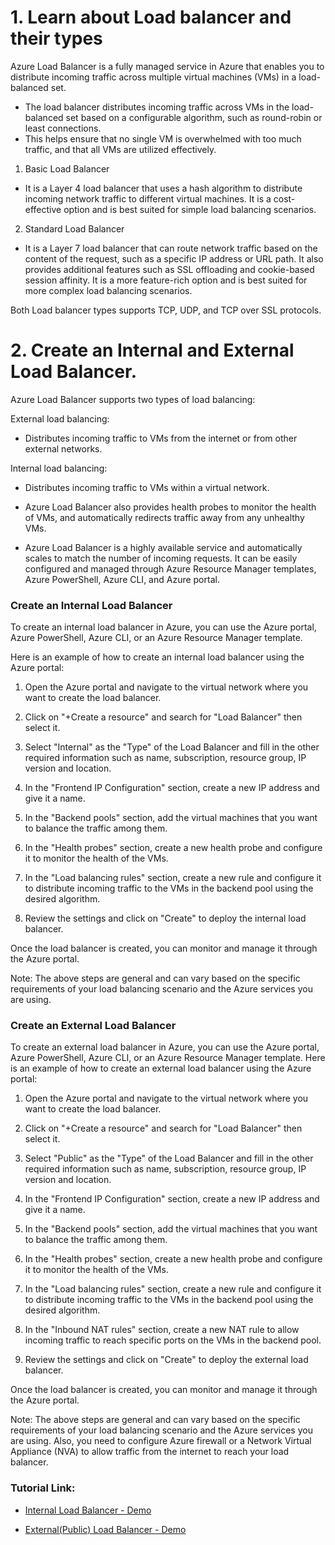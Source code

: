 # 1. Learn about Load balancer and their types



Azure Load Balancer is a fully managed service in Azure that enables you to distribute incoming traffic across multiple virtual machines (VMs) in a load-balanced set. 
- The load balancer distributes incoming traffic across VMs in the load-balanced set based on a configurable algorithm, such as round-robin or least connections. 
- This helps ensure that no single VM is overwhelmed with too much traffic, and that all VMs are utilized effectively.

1. Basic Load Balancer 

- It is a Layer 4 load balancer that uses a hash algorithm to distribute incoming network traffic to different virtual machines. It is a cost-effective option and is best suited for simple load balancing scenarios.

2. Standard Load Balancer
 
- It is a Layer 7 load balancer that can route network traffic based on the content of the request, such as a specific IP address or URL path. It also provides additional features such as SSL offloading and cookie-based session affinity. It is a more feature-rich option and is best suited for more complex load balancing scenarios.

Both Load balancer types supports TCP, UDP, and TCP over SSL protocols.



# 2. Create an Internal and External Load Balancer.

Azure Load Balancer supports two types of load balancing:

External load balancing: 
   
- Distributes incoming traffic to VMs from the internet or from other external networks.

Internal load balancing: 

- Distributes incoming traffic to VMs within a virtual network.

- Azure Load Balancer also provides health probes to monitor the health of VMs, and automatically redirects traffic away from any unhealthy VMs.

- Azure Load Balancer is a highly available service and automatically scales to match the number of incoming requests. It can be easily configured and managed through Azure Resource Manager templates, Azure PowerShell, Azure CLI, and Azure portal.

### Create an Internal Load Balancer

To create an internal load balancer in Azure, you can use the Azure portal, Azure PowerShell, Azure CLI, or an Azure Resource Manager template. 

Here is an example of how to create an internal load balancer using the Azure portal:

1.	Open the Azure portal and navigate to the virtual network where you want to create the load balancer.

2.	Click on "+Create a resource" and search for "Load Balancer" then select it.

3.	Select "Internal" as the "Type" of the Load Balancer and fill in the other required information such as name, subscription, resource group, IP version and location.

4.	In the "Frontend IP Configuration" section, create a new IP address and give it a name.

5.	In the "Backend pools" section, add the virtual machines that you want to balance the traffic among them.

6.	In the "Health probes" section, create a new health probe and configure it to monitor the health of the VMs.

7.	In the "Load balancing rules" section, create a new rule and configure it to distribute incoming traffic to the VMs in the backend pool using the desired algorithm.

8.	Review the settings and click on "Create" to deploy the internal load balancer.

Once the load balancer is created, you can monitor and manage it through the Azure portal.

Note: The above steps are general and can vary based on the specific requirements of your load balancing scenario and the Azure services you are using.

### Create an External Load Balancer

To create an external load balancer in Azure, you can use the Azure portal, Azure PowerShell, Azure CLI, or an Azure Resource Manager template. Here is an example of how to create an external load balancer using the Azure portal:

1.	Open the Azure portal and navigate to the virtual network where you want to create the load balancer.

2.	Click on "+Create a resource" and search for "Load Balancer" then select it.

3.	Select "Public" as the "Type" of the Load Balancer and fill in the other required information such as name, subscription, resource group, IP version and location.

4.	In the "Frontend IP Configuration" section, create a new IP address and give it a name.

5.	In the "Backend pools" section, add the virtual machines that you want to balance the traffic among them.

6.	In the "Health probes" section, create a new health probe and configure it to monitor the health of the VMs.

7.	In the "Load balancing rules" section, create a new rule and configure it to distribute incoming traffic to the VMs in the backend pool using the desired algorithm.

8.	In the "Inbound NAT rules" section, create a new NAT rule to allow incoming traffic to reach specific ports on the VMs in the backend pool.

9.	Review the settings and click on "Create" to deploy the external load balancer.

Once the load balancer is created, you can monitor and manage it through the Azure portal.

Note: The above steps are general and can vary based on the specific requirements of your load balancing scenario and the Azure services you are using. Also, you need to configure Azure firewall or a Network Virtual Appliance (NVA) to allow traffic from the internet to reach your load balancer.


### Tutorial Link:

- [Internal Load Balancer - Demo](https://www.youtube.com/watch?v=VNJ1QZ-mh7Y)

- [External(Public) Load Balancer - Demo](https://www.youtube.com/watch?v=QeMet5yepQ0)